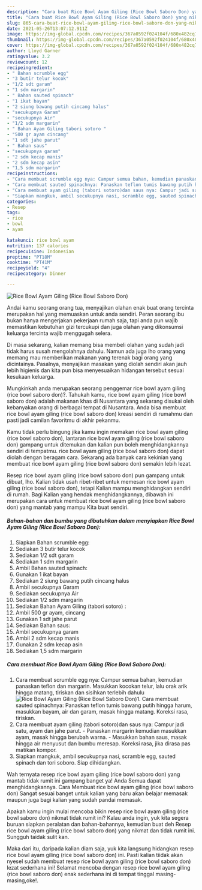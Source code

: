 ```yaml
---
description: "Cara buat Rice Bowl Ayam Giling (Rice Bowl Saboro Don) yang nikmat dan Mudah Dibuat"
title: "Cara buat Rice Bowl Ayam Giling (Rice Bowl Saboro Don) yang nikmat dan Mudah Dibuat"
slug: 865-cara-buat-rice-bowl-ayam-giling-rice-bowl-saboro-don-yang-nikmat-dan-mudah-dibuat
date: 2021-05-26T13:07:12.911Z
image: https://img-global.cpcdn.com/recipes/367a0592f024104f/680x482cq70/rice-bowl-ayam-giling-rice-bowl-saboro-don-foto-resep-utama.jpg
thumbnail: https://img-global.cpcdn.com/recipes/367a0592f024104f/680x482cq70/rice-bowl-ayam-giling-rice-bowl-saboro-don-foto-resep-utama.jpg
cover: https://img-global.cpcdn.com/recipes/367a0592f024104f/680x482cq70/rice-bowl-ayam-giling-rice-bowl-saboro-don-foto-resep-utama.jpg
author: Lloyd Garner
ratingvalue: 3.2
reviewcount: 12
recipeingredient:
- " Bahan scrumble egg"
- "3 butir telur kocok"
- "1/2 sdt garam"
- "1 sdm margarin"
- " Bahan sauted spinach"
- "1 ikat bayan"
- "2 siung bawang putih cincang halus"
- "secukupnya Garam"
- "secukupnya Air"
- "1/2 sdm margarin"
- " Bahan Ayam Giling tabori sotoro "
- "500 gr ayam cincang"
- "1 sdt jahe parut"
- " Bahan saus"
- "secukupnya garam"
- "2 sdm kecap manis"
- "2 sdm kecap asin"
- "1,5 sdm margarin"
recipeinstructions:
- "Cara membuat scrumble egg nya: Campur semua bahan, kemudian panaskan teflon dan margarin. Masukkan kocokan telur, lalu orak arik hingga matang, tiriskan dan sisihkan terlebih dahulu"
- "Cara membuat sauted spinachnya: Panaskan teflon tumis bawang putih hingga harum, masukkan bayam, air dan garam, masak hingga matang. Koreksi rasa, tiriskan."
- "Cara membuat ayam giling (tabori sotoro)dan saus nya: Campur jadi satu, ayam dan jahe parut. Panaskan margarin kemudian masukkan ayam, masak hingga berubah warna. Masukkan bahan saus, masak hingga air menyusut dan bumbu meresap. Koreksi rasa, jika dirasa pas matikan kompor."
- "Siapkan mangkuk, ambil secukupnya nasi, scramble egg, sauted spinach dan tori soboro. Siap dihidangkan."
categories:
- Resep
tags:
- rice
- bowl
- ayam

katakunci: rice bowl ayam 
nutrition: 137 calories
recipecuisine: Indonesian
preptime: "PT18M"
cooktime: "PT41M"
recipeyield: "4"
recipecategory: Dinner

---
```



![Rice Bowl Ayam Giling (Rice Bowl Saboro Don)](https://img-global.cpcdn.com/recipes/367a0592f024104f/680x482cq70/rice-bowl-ayam-giling-rice-bowl-saboro-don-foto-resep-utama.jpg)

Andai kamu seorang orang tua, menyajikan olahan enak buat orang tercinta merupakan hal yang memuaskan untuk anda sendiri. Peran seorang ibu bukan hanya mengerjakan pekerjaan rumah saja, tapi anda pun wajib memastikan kebutuhan gizi tercukupi dan juga olahan yang dikonsumsi keluarga tercinta wajib menggugah selera.

Di masa  sekarang, kalian memang bisa membeli olahan yang sudah jadi tidak harus susah mengolahnya dahulu. Namun ada juga lho orang yang memang mau memberikan makanan yang terenak bagi orang yang dicintainya. Pasalnya, menyajikan masakan yang diolah sendiri akan jauh lebih higienis dan kita pun bisa menyesuaikan hidangan tersebut sesuai kesukaan keluarga. 



Mungkinkah anda merupakan seorang penggemar rice bowl ayam giling (rice bowl saboro don)?. Tahukah kamu, rice bowl ayam giling (rice bowl saboro don) adalah makanan khas di Nusantara yang sekarang disukai oleh kebanyakan orang di berbagai tempat di Nusantara. Anda bisa membuat rice bowl ayam giling (rice bowl saboro don) kreasi sendiri di rumahmu dan pasti jadi camilan favoritmu di akhir pekanmu.

Kamu tidak perlu bingung jika kamu ingin memakan rice bowl ayam giling (rice bowl saboro don), lantaran rice bowl ayam giling (rice bowl saboro don) gampang untuk ditemukan dan kalian pun boleh menghidangkannya sendiri di tempatmu. rice bowl ayam giling (rice bowl saboro don) dapat diolah dengan beragam cara. Sekarang ada banyak cara kekinian yang membuat rice bowl ayam giling (rice bowl saboro don) semakin lebih lezat.

Resep rice bowl ayam giling (rice bowl saboro don) pun gampang untuk dibuat, lho. Kalian tidak usah ribet-ribet untuk memesan rice bowl ayam giling (rice bowl saboro don), tetapi Kalian mampu menghidangkan sendiri di rumah. Bagi Kalian yang hendak menghidangkannya, dibawah ini merupakan cara untuk membuat rice bowl ayam giling (rice bowl saboro don) yang mantab yang mampu Kita buat sendiri.

<!--inarticleads1-->

##### Bahan-bahan dan bumbu yang dibutuhkan dalam menyiapkan Rice Bowl Ayam Giling (Rice Bowl Saboro Don):

1. Siapkan  Bahan scrumble egg:
1. Sediakan 3 butir telur kocok
1. Sediakan 1/2 sdt garam
1. Sediakan 1 sdm margarin
1. Ambil  Bahan sauted spinach:
1. Gunakan 1 ikat bayan
1. Sediakan 2 siung bawang putih cincang halus
1. Ambil secukupnya Garam
1. Sediakan secukupnya Air
1. Sediakan 1/2 sdm margarin
1. Sediakan  Bahan Ayam Giling (tabori sotoro) :
1. Ambil 500 gr ayam, cincang
1. Gunakan 1 sdt jahe parut
1. Sediakan  Bahan saus:
1. Ambil secukupnya garam
1. Ambil 2 sdm kecap manis
1. Gunakan 2 sdm kecap asin
1. Sediakan 1,5 sdm margarin




<!--inarticleads2-->

##### Cara membuat Rice Bowl Ayam Giling (Rice Bowl Saboro Don):

1. Cara membuat scrumble egg nya: Campur semua bahan, kemudian panaskan teflon dan margarin. Masukkan kocokan telur, lalu orak arik hingga matang, tiriskan dan sisihkan terlebih dahulu
<img src="https://img-global.cpcdn.com/steps/8413739718106e15/160x128cq70/rice-bowl-ayam-giling-rice-bowl-saboro-don-langkah-memasak-1-foto.jpg" alt="Rice Bowl Ayam Giling (Rice Bowl Saboro Don)">1. Cara membuat sauted spinachnya: Panaskan teflon tumis bawang putih hingga harum, masukkan bayam, air dan garam, masak hingga matang. Koreksi rasa, tiriskan.
1. Cara membuat ayam giling (tabori sotoro)dan saus nya: Campur jadi satu, ayam dan jahe parut. - Panaskan margarin kemudian masukkan ayam, masak hingga berubah warna. - Masukkan bahan saus, masak hingga air menyusut dan bumbu meresap. Koreksi rasa, jika dirasa pas matikan kompor.
1. Siapkan mangkuk, ambil secukupnya nasi, scramble egg, sauted spinach dan tori soboro. Siap dihidangkan.




Wah ternyata resep rice bowl ayam giling (rice bowl saboro don) yang mantab tidak rumit ini gampang banget ya! Anda Semua dapat menghidangkannya. Cara Membuat rice bowl ayam giling (rice bowl saboro don) Sangat sesuai banget untuk kalian yang baru akan belajar memasak maupun juga bagi kalian yang sudah pandai memasak.

Apakah kamu ingin mulai mencoba bikin resep rice bowl ayam giling (rice bowl saboro don) nikmat tidak rumit ini? Kalau anda ingin, yuk kita segera buruan siapkan peralatan dan bahan-bahannya, kemudian buat deh Resep rice bowl ayam giling (rice bowl saboro don) yang nikmat dan tidak rumit ini. Sungguh taidak sulit kan. 

Maka dari itu, daripada kalian diam saja, yuk kita langsung hidangkan resep rice bowl ayam giling (rice bowl saboro don) ini. Pasti kalian tiidak akan nyesel sudah membuat resep rice bowl ayam giling (rice bowl saboro don) lezat sederhana ini! Selamat mencoba dengan resep rice bowl ayam giling (rice bowl saboro don) enak sederhana ini di tempat tinggal masing-masing,oke!.

